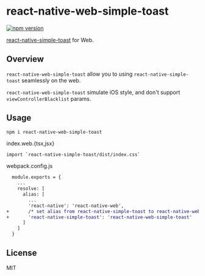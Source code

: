 # react-native-web-simple-toast

[![npm version](https://badge.fury.io/js/react-native-web-simple-toast.svg)](https://badge.fury.io/js/react-native-web-simple-toast)

[react-native-simple-toast](https://github.com/vonovak/react-native-simple-toast) for Web.

## Overview
`react-native-web-simple-toast` allow you to using `react-native-simple-toast` seamlessly on the web.

`react-native-web-simple-toast` simulate iOS style, and don't support `viewControllerBlacklist` params.

## Usage
```bash
npm i react-native-web-simple-toast
```

index.web.{tsx,jsx}
```
import `react-native-simple-toast/dist/index.css`
```

webpack.config.js
```diff
  module.exports = {
    ...
    resolve: [
      alias: [
        ...
        'react-native': 'react-native-web',
+       /* set alias from react-native-simple-toast to react-native-web-simple-toast */
+       'react-native-simple-toast': 'react-native-web-simple-toast'
      ]
    ]
  }
```

## License
MIT
